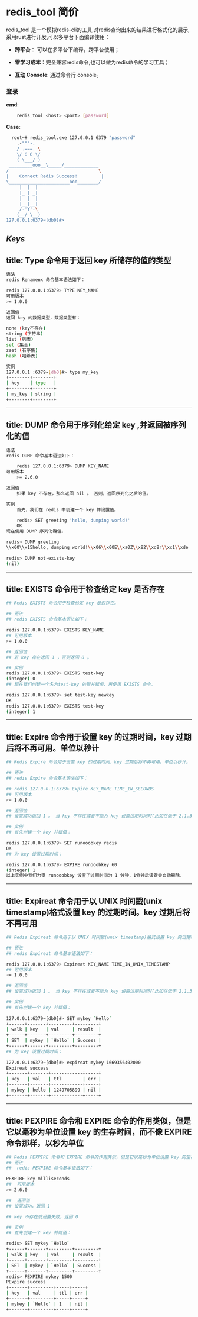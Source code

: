 # redis_tool 简价

redis_tool 是一个模拟redis-cli的工具,对redis查询出来的结果进行格式化的展示,采用rust进行开发,可以多平台下面编译使用：

- **跨平台**： 可以在多平台下编译，跨平台使用；

- **零学习成本**：完全兼容redis命令,也可以做为redis命令的学习工具；

- **互动 Console**: 通过命令行 console。 


### 登录
**cmd**: 
```bash
    redis_tool <host> <port> [password]
```
 
**Case**:
```bash
  root~# redis_tool.exe 127.0.0.1 6379 "password"
    .-"""-.
    / .===. \
    \/ 6 6 \/
    ( \___/ )
 _________ooo__\_____/_____________
/                                  \
|    Connect Redis Success!         |
\_______________________ooo________/
     |  |  |
     |_ | _|
     |  |  |
     |__|__|
     /-'Y'-\
    (__/ \__)
127.0.0.1:6379~[db0]#>
```
*Keys* 
---
title: Type 命令用于返回 key 所储存的值的类型
---
```bash
语法
redis Renamenx 命令基本语法如下：

redis 127.0.0.1:6379> TYPE KEY_NAME 
可用版本
>= 1.0.0

返回值
返回 key 的数据类型，数据类型有：

none (key不存在)
string (字符串)
list (列表)
set (集合)
zset (有序集)
hash (哈希表)

实例
127.0.0.1 :6379~[db0]#> type my_key
+--------+--------+
| key    | type   |        
+--------+--------+        
| my_key | string |        
+--------+--------+
```
---
title: DUMP 命令用于序列化给定 key ,并返回被序列化的值
---
```bash
语法
redis DUMP 命令基本语法如下：

    redis 127.0.0.1:6379> DUMP KEY_NAME
可用版本
    >= 2.6.0

返回值
    如果 key 不存在，那么返回 nil 。 否则，返回序列化之后的值。

实例
    首先，我们在 redis 中创建一个 key 并设置值。

    redis> SET greeting 'hello, dumping world!'
    OK
现在使用 DUMP 序列化键值。

redis> DUMP greeting
\\x00\\x15hello, dumping world!\\x06\\x00E\\xa0Z\\x82\\xd8r\\xc1\\xde

redis> DUMP not-exists-key
(nil)
```
---
title: EXISTS 命令用于检查给定 key 是否存在
---
```bash
## Redis EXISTS 命令用于检查给定 key 是否存在。

## 语法
## redis EXISTS 命令基本语法如下：

redis 127.0.0.1:6379> EXISTS KEY_NAME
## 可用版本
>= 1.0.0

## 返回值
## 若 key 存在返回 1 ，否则返回 0 。

## 实例
redis 127.0.0.1:6379> EXISTS test-key
(integer) 0
## 现在我们创建一个名为test-key 的键并赋值，再使用 EXISTS 命令。

redis 127.0.0.1:6379> set test-key newkey
OK
redis 127.0.0.1:6379> EXISTS test-key
(integer) 1
```

---
title: Expire 命令用于设置 key 的过期时间，key 过期后将不再可用。单位以秒计
---
```bash
## Redis Expire 命令用于设置 key 的过期时间，key 过期后将不再可用。单位以秒计。

## 语法
## redis Expire 命令基本语法如下：

## redis 127.0.0.1:6379> Expire KEY_NAME TIME_IN_SECONDS
## 可用版本
>= 1.0.0

## 返回值
## 设置成功返回 1 。 当 key 不存在或者不能为 key 设置过期时间时(比如在低于 2.1.3 版本的 Redis 中你尝试更新 key 的过期时间)返回 0 。

## 实例
## 首先创建一个 key 并赋值：

redis 127.0.0.1:6379> SET runooobkey redis
OK
## 为 key 设置过期时间：

redis 127.0.0.1:6379> EXPIRE runooobkey 60
(integer) 1
以上实例中我们为键 runooobkey 设置了过期时间为 1 分钟，1分钟后该键会自动删除。
```
---
title: Expireat 命令用于以 UNIX 时间戳(unix timestamp)格式设置 key 的过期时间。key 过期后将不再可用
---
```bash
## Redis Expireat 命令用于以 UNIX 时间戳(unix timestamp)格式设置 key 的过期时间。key 过期后将不再可用。

## 语法
## redis Expireat 命令基本语法如下：

redis 127.0.0.1:6379> Expireat KEY_NAME TIME_IN_UNIX_TIMESTAMP
## 可用版本
>= 1.0.0

## 返回值
## 设置成功返回 1 。 当 key 不存在或者不能为 key 设置过期时间时(比如在低于 2.1.3 版本的 Redis 中你尝试更新 key 的过期时间)返回 0 。

## 实例
## 首先创建一个 key 并赋值：
    
127.0.0.1:6379~[db0]#> SET mykey `Hello`
+------+-------+---------+---------+
| walk | key   | val     | result  |
+------+-------+---------+---------+
| SET  | mykey | `Hello` | Success |
+------+-------+---------+---------+
## 为 key 设置过期时间：
    
127.0.0.1:6379~[db0]#> expireat mykey 1669356402000
Expireat success
+-------+-------+------------+-----+
| key   | val   | ttl        | err |
+-------+-------+------------+-----+
| mykey | hello | 1249705899 | nil |
+-------+-------+------------+-----+
```

---
title: PEXPIRE 命令和 EXPIRE 命令的作用类似，但是它以毫秒为单位设置 key 的生存时间，而不像 EXPIRE 命令那样，以秒为单位
---
```bash
## Redis PEXPIRE 命令和 EXPIRE 命令的作用类似，但是它以毫秒为单位设置 key 的生存时间，而不像 EXPIRE 命令那样，以秒为单位。
## 语法
##  redis PEXPIRE 命令基本语法如下：

PEXPIRE key milliseconds
##  可用版本
>= 2.6.0

##  返回值
## 设置成功，返回 1

## key 不存在或设置失败，返回 0

## 实例
## 首先创建一个 key 并赋值：

redis> SET mykey `Hello`
+------+-------+---------+---------+
| walk | key   | val     | result  |
+------+-------+---------+---------+
| SET  | mykey | `Hello` | Success |
+------+-------+---------+---------+
redis> PEXPIRE mykey 1500
PExpire success
+-------+---------+-----+-----+
| key   | val     | ttl | err |
+-------+---------+-----+-----+
| mykey | `Hello` | 1   | nil |
+-------+---------+-----+-----+
```

